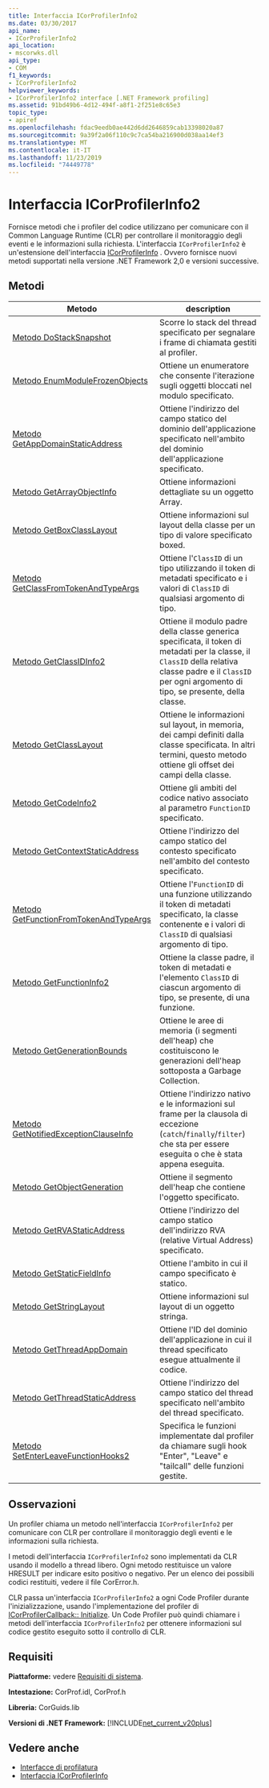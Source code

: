 ```yaml
---
title: Interfaccia ICorProfilerInfo2
ms.date: 03/30/2017
api_name:
- ICorProfilerInfo2
api_location:
- mscorwks.dll
api_type:
- COM
f1_keywords:
- ICorProfilerInfo2
helpviewer_keywords:
- ICorProfilerInfo2 interface [.NET Framework profiling]
ms.assetid: 91bd49b6-4d12-494f-a8f1-2f251e8c65e3
topic_type:
- apiref
ms.openlocfilehash: fdac9eedb0ae442d6dd2646859cab13398020a87
ms.sourcegitcommit: 9a39f2a06f110c9c7ca54ba216900d038aa14ef3
ms.translationtype: MT
ms.contentlocale: it-IT
ms.lasthandoff: 11/23/2019
ms.locfileid: "74449778"
---
```

# <a name="icorprofilerinfo2-interface"></a>Interfaccia ICorProfilerInfo2
Fornisce metodi che i profiler del codice utilizzano per comunicare con il Common Language Runtime (CLR) per controllare il monitoraggio degli eventi e le informazioni sulla richiesta. L'interfaccia `ICorProfilerInfo2` è un'estensione dell'interfaccia [ICorProfilerInfo](../../../../docs/framework/unmanaged-api/profiling/icorprofilerinfo-interface.md) . Ovvero fornisce nuovi metodi supportati nella versione .NET Framework 2,0 e versioni successive.  
  
## <a name="methods"></a>Metodi  
  
|Metodo|description|  
|------------|-----------------|  
|[Metodo DoStackSnapshot](../../../../docs/framework/unmanaged-api/profiling/icorprofilerinfo2-dostacksnapshot-method.md)|Scorre lo stack del thread specificato per segnalare i frame di chiamata gestiti al profiler.|  
|[Metodo EnumModuleFrozenObjects](../../../../docs/framework/unmanaged-api/profiling/icorprofilerinfo2-enummodulefrozenobjects-method.md)|Ottiene un enumeratore che consente l'iterazione sugli oggetti bloccati nel modulo specificato.|  
|[Metodo GetAppDomainStaticAddress](../../../../docs/framework/unmanaged-api/profiling/icorprofilerinfo2-getappdomainstaticaddress-method.md)|Ottiene l'indirizzo del campo statico del dominio dell'applicazione specificato nell'ambito del dominio dell'applicazione specificato.|  
|[Metodo GetArrayObjectInfo](../../../../docs/framework/unmanaged-api/profiling/icorprofilerinfo2-getarrayobjectinfo-method.md)|Ottiene informazioni dettagliate su un oggetto Array.|  
|[Metodo GetBoxClassLayout](../../../../docs/framework/unmanaged-api/profiling/icorprofilerinfo2-getboxclasslayout-method.md)|Ottiene informazioni sul layout della classe per un tipo di valore specificato boxed.|  
|[Metodo GetClassFromTokenAndTypeArgs](../../../../docs/framework/unmanaged-api/profiling/icorprofilerinfo2-getclassfromtokenandtypeargs-method.md)|Ottiene l'`ClassID` di un tipo utilizzando il token di metadati specificato e i valori di `ClassID` di qualsiasi argomento di tipo.|  
|[Metodo GetClassIDInfo2](../../../../docs/framework/unmanaged-api/profiling/icorprofilerinfo2-getclassidinfo2-method.md)|Ottiene il modulo padre della classe generica specificata, il token di metadati per la classe, il `ClassID` della relativa classe padre e il `ClassID` per ogni argomento di tipo, se presente, della classe.|  
|[Metodo GetClassLayout](../../../../docs/framework/unmanaged-api/profiling/icorprofilerinfo2-getclasslayout-method.md)|Ottiene le informazioni sul layout, in memoria, dei campi definiti dalla classe specificata. In altri termini, questo metodo ottiene gli offset dei campi della classe.|  
|[Metodo GetCodeInfo2](../../../../docs/framework/unmanaged-api/profiling/icorprofilerinfo2-getcodeinfo2-method.md)|Ottiene gli ambiti del codice nativo associato al parametro `FunctionID` specificato.|  
|[Metodo GetContextStaticAddress](../../../../docs/framework/unmanaged-api/profiling/icorprofilerinfo2-getcontextstaticaddress-method.md)|Ottiene l'indirizzo del campo statico del contesto specificato nell'ambito del contesto specificato.|  
|[Metodo GetFunctionFromTokenAndTypeArgs](../../../../docs/framework/unmanaged-api/profiling/icorprofilerinfo2-getfunctionfromtokenandtypeargs-method.md)|Ottiene l'`FunctionID` di una funzione utilizzando il token di metadati specificato, la classe contenente e i valori di `ClassID` di qualsiasi argomento di tipo.|  
|[Metodo GetFunctionInfo2](../../../../docs/framework/unmanaged-api/profiling/icorprofilerinfo2-getfunctioninfo2-method.md)|Ottiene la classe padre, il token di metadati e l'elemento `ClassID` di ciascun argomento di tipo, se presente, di una funzione.|  
|[Metodo GetGenerationBounds](../../../../docs/framework/unmanaged-api/profiling/icorprofilerinfo2-getgenerationbounds-method.md)|Ottiene le aree di memoria (i segmenti dell'heap) che costituiscono le generazioni dell'heap sottoposta a Garbage Collection.|  
|[Metodo GetNotifiedExceptionClauseInfo](../../../../docs/framework/unmanaged-api/profiling/icorprofilerinfo2-getnotifiedexceptionclauseinfo-method.md)|Ottiene l'indirizzo nativo e le informazioni sul frame per la clausola di eccezione (`catch`/`finally`/`filter`) che sta per essere eseguita o che è stata appena eseguita.|  
|[Metodo GetObjectGeneration](../../../../docs/framework/unmanaged-api/profiling/icorprofilerinfo2-getobjectgeneration-method.md)|Ottiene il segmento dell'heap che contiene l'oggetto specificato.|  
|[Metodo GetRVAStaticAddress](../../../../docs/framework/unmanaged-api/profiling/icorprofilerinfo2-getrvastaticaddress-method.md)|Ottiene l'indirizzo del campo statico dell'indirizzo RVA (relative Virtual Address) specificato.|  
|[Metodo GetStaticFieldInfo](../../../../docs/framework/unmanaged-api/profiling/icorprofilerinfo2-getstaticfieldinfo-method.md)|Ottiene l'ambito in cui il campo specificato è statico.|  
|[Metodo GetStringLayout](../../../../docs/framework/unmanaged-api/profiling/icorprofilerinfo2-getstringlayout-method.md)|Ottiene informazioni sul layout di un oggetto stringa.|  
|[Metodo GetThreadAppDomain](../../../../docs/framework/unmanaged-api/profiling/icorprofilerinfo2-getthreadappdomain-method.md)|Ottiene l'ID del dominio dell'applicazione in cui il thread specificato esegue attualmente il codice.|  
|[Metodo GetThreadStaticAddress](../../../../docs/framework/unmanaged-api/profiling/icorprofilerinfo2-getthreadstaticaddress-method.md)|Ottiene l'indirizzo del campo statico del thread specificato nell'ambito del thread specificato.|  
|[Metodo SetEnterLeaveFunctionHooks2](../../../../docs/framework/unmanaged-api/profiling/icorprofilerinfo2-setenterleavefunctionhooks2-method.md)|Specifica le funzioni implementate dal profiler da chiamare sugli hook "Enter", "Leave" e "tailcall" delle funzioni gestite.|  
  
## <a name="remarks"></a>Osservazioni  
 Un profiler chiama un metodo nell'interfaccia `ICorProfilerInfo2` per comunicare con CLR per controllare il monitoraggio degli eventi e le informazioni sulla richiesta.  
  
 I metodi dell'interfaccia `ICorProfilerInfo2` sono implementati da CLR usando il modello a thread libero. Ogni metodo restituisce un valore HRESULT per indicare esito positivo o negativo. Per un elenco dei possibili codici restituiti, vedere il file CorError.h.  
  
 CLR passa un'interfaccia `ICorProfilerInfo2` a ogni Code Profiler durante l'inizializzazione, usando l'implementazione del profiler di [ICorProfilerCallback:: Initialize](../../../../docs/framework/unmanaged-api/profiling/icorprofilercallback-initialize-method.md). Un Code Profiler può quindi chiamare i metodi dell'interfaccia `ICorProfilerInfo2` per ottenere informazioni sul codice gestito eseguito sotto il controllo di CLR.  
  
## <a name="requirements"></a>Requisiti  
 **Piattaforme:** vedere [Requisiti di sistema](../../../../docs/framework/get-started/system-requirements.md).  
  
 **Intestazione:** CorProf.idl, CorProf.h  
  
 **Libreria:** CorGuids.lib  
  
 **Versioni di .NET Framework:** [!INCLUDE[net_current_v20plus](../../../../includes/net-current-v20plus-md.md)]  
  
## <a name="see-also"></a>Vedere anche

- [Interfacce di profilatura](../../../../docs/framework/unmanaged-api/profiling/profiling-interfaces.md)
- [Interfaccia ICorProfilerInfo](../../../../docs/framework/unmanaged-api/profiling/icorprofilerinfo-interface.md)
